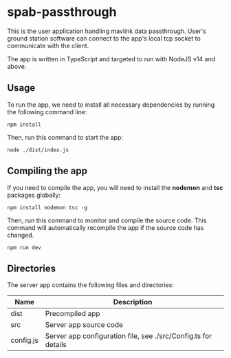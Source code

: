 # spab-passthrough
This is the user application handling mavlink data passthrough. User's ground station software can connect to the app's local tcp socket to communicate with the client.

The app is written in TypeScript and targeted to run with NodeJS v14 and above.


## Usage
To run the app, we need to install all necessary dependencies by running the following command line:
```
npm install
```
Then, run this command to start the app:
```
node ./dist/index.js
```

## Compiling the app
If you need to compile the app, you will need to install the **nodemon** and **tsc** packages globally:
```
npm install nodemon tsc -g
```
Then, run this command to monitor and compile the source code. This command will automatically recompile the app if the source code has changed.
```
npm run dev
```


## Directories
The server app contains the following files and directories:

| Name | Description |
| - | - |
| dist          | Precompiled app |
| src           | Server app source code |
| config.js     | Server app configuration file, see ./src/Config.ts for details |

